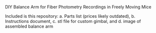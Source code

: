 DIY Balance Arm for Fiber Photometry Recordings in Freely Moving Mice

Included is this repository:
  a. Parts list (prices likely outdated),
  b. Instructions document,
  c. stl file for custom gimbal, and
  d. image of assembled balance arm
